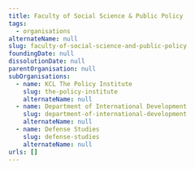 ```yaml
---
title: Faculty of Social Science & Public Policy
tags:
  - organisations
alternateName: null
slug: faculty-of-social-science-and-public-policy
foundingDate: null
dissolutionDate: null
parentOrganisation: null
subOrganisations:
  - name: KCL The Policy Institute
    slug: the-policy-institute
    alternateName: null
  - name: Department of International Development
    slug: department-of-international-development
    alternateName: null
  - name: Defense Studies
    slug: defense-studies
    alternateName: null
urls: []
---
```

